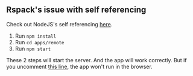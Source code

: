 ## Rspack's issue with self referencing

Check out NodeJS's self referencing [here](https://nodejs.org/api/packages.html#self-referencing-a-package-using-its-name).

1. Run `npm install`
2. Run `cd apps/remote`
3. Run `npm start`


These 2 steps will start the server. And the app will work correctly.
But if you uncomment [this line](./packages/shared/src/components/Button/Button.tsx#L3), the app won't run in the browser.
